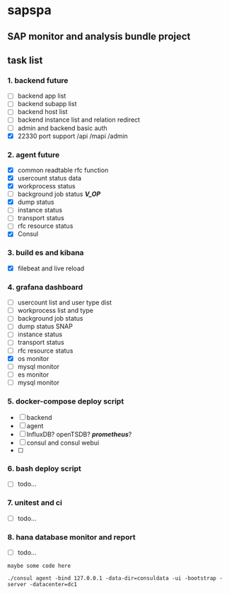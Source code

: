 # sapspa

## SAP monitor and analysis bundle project

## task list
### 1. backend future
- [ ] backend app list
- [ ] backend subapp list
- [ ] backend host list
- [ ] backend instance list and relation redirect
- [ ] admin and backend basic auth
- [x] 22330 port support /api /mapi /admin

### 2. agent future
- [x] common readtable rfc function
- [x] usercount status data
- [x] workprocess status
- [ ] background job status **_V_OP_**
- [x] dump status
- [ ] instance status
- [ ] transport status
- [ ] rfc resource status
- [x] Consul

### 3. build es and kibana
- [x] filebeat and live reload

### 4. grafana dashboard
- [ ] usercount list and user type dist
- [ ] workprocess list and type
- [ ] background job status
- [ ] dump status SNAP
- [ ] instance status
- [ ] transport status
- [ ] rfc resource status
- [x] os monitor
- [ ] mysql monitor
- [ ] es monitor
- [ ] mysql monitor

### 5. docker-compose deploy script
- [ ] backend
- [ ] agent
- [ ] InfluxDB? openTSDB? **_prometheus_**?
- [ ] consul and consul webui
- [ ] 

### 6. bash deploy script
- [ ] todo...

### 7. unitest and ci
- [ ] todo...

### 8. hana database monitor and report
- [ ] todo...



```
maybe some code here

./consul agent -bind 127.0.0.1 -data-dir=consuldata -ui -bootstrap -server -datacenter=dc1
```